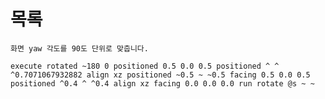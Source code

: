 # 목록
`화면 yaw 각도를 90도 단위로 맞춥니다.`
```
execute rotated ~180 0 positioned 0.5 0.0 0.5 positioned ^ ^ ^0.7071067932882 align xz positioned ~0.5 ~ ~0.5 facing 0.5 0.0 0.5 positioned ^0.4 ^ ^0.4 align xz facing 0.0 0.0 0.0 run rotate @s ~ ~
```